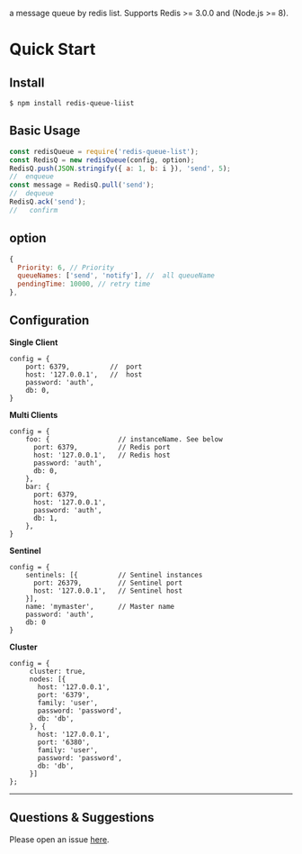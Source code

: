 a message queue by redis list.
Supports Redis >= 3.0.0 and (Node.js >= 8).

# Quick Start

## Install

```shell
$ npm install redis-queue-liist
```

## Basic Usage

```javascript
const redisQueue = require('redis-queue-list');
const RedisQ = new redisQueue(config, option);
RedisQ.push(JSON.stringify({ a: 1, b: i }), 'send', 5);
//  enqueue
const message = RedisQ.pull('send');
//  dequeue
RedisQ.ack('send');
//   confirm
```

## option

```javascript
{
  Priority: 6, // Priority
  queueNames: ['send', 'notify'], //  all queueName
  pendingTime: 10000, // retry time
},
```

## Configuration

**Single Client**

```
config = {
    port: 6379,          //  port
    host: '127.0.0.1',   //  host
    password: 'auth',
    db: 0,
}
```

**Multi Clients**

```
config = {
    foo: {                 // instanceName. See below
      port: 6379,          // Redis port
      host: '127.0.0.1',   // Redis host
      password: 'auth',
      db: 0,
    },
    bar: {
      port: 6379,
      host: '127.0.0.1',
      password: 'auth',
      db: 1,
    },
}
```

**Sentinel**

```
config = {
    sentinels: [{          // Sentinel instances
      port: 26379,         // Sentinel port
      host: '127.0.0.1',   // Sentinel host
    }],
    name: 'mymaster',      // Master name
    password: 'auth',
    db: 0
}
```

**Cluster**

```
config = {
     cluster: true,
     nodes: [{
       host: '127.0.0.1',
       port: '6379',
       family: 'user',
       password: 'password',
       db: 'db',
     }, {
       host: '127.0.0.1',
       port: '6380',
       family: 'user',
       password: 'password',
       db: 'db',
     }]
};
```

---

## Questions & Suggestions

Please open an issue [here](https://github.com/tong3jie/redis-queue-stream/issues).
